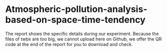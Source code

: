 # Atmospheric-pollution-analysis-based-on-space-time-tendency
The report shows the specific details during our experiment.
Because the files of twbx are too big, we cannot upload here on Github, we offer the QR code at the end of the report for you to download and check.
